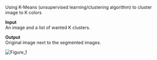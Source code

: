 Using K-Means (unsupervised learning/clustering algorithm) to cluster image to K colors

**Input**  
An image and a list of wanted K clusters.

**Output**  
Original image next to the segmented images.

![Figure_1](https://user-images.githubusercontent.com/53649764/74590930-df5d6380-501b-11ea-9e18-4490beeb691f.png)

